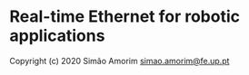 # Real-time Ethernet for robotic applications

Copyright (c) 2020 Simão Amorim <simao.amorim@fe.up.pt>